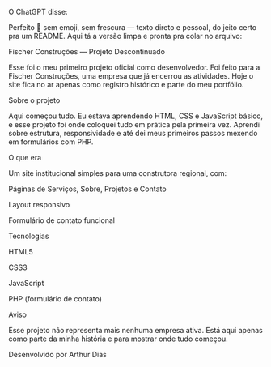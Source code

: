 O ChatGPT disse:

Perfeito 👊 sem emoji, sem frescura — texto direto e pessoal, do jeito certo pra um README.
Aqui tá a versão limpa e pronta pra colar no arquivo:

Fischer Construções — Projeto Descontinuado

Esse foi o meu primeiro projeto oficial como desenvolvedor.
Foi feito para a Fischer Construções, uma empresa que já encerrou as atividades.
Hoje o site fica no ar apenas como registro histórico e parte do meu portfólio.

Sobre o projeto

Aqui começou tudo.
Eu estava aprendendo HTML, CSS e JavaScript básico, e esse projeto foi onde coloquei tudo em prática pela primeira vez.
Aprendi sobre estrutura, responsividade e até dei meus primeiros passos mexendo em formulários com PHP.

O que era

Um site institucional simples para uma construtora regional, com:

Páginas de Serviços, Sobre, Projetos e Contato

Layout responsivo

Formulário de contato funcional

Tecnologias

HTML5

CSS3

JavaScript

PHP (formulário de contato)

Aviso

Esse projeto não representa mais nenhuma empresa ativa.
Está aqui apenas como parte da minha história e para mostrar onde tudo começou.

Desenvolvido por Arthur Dias
